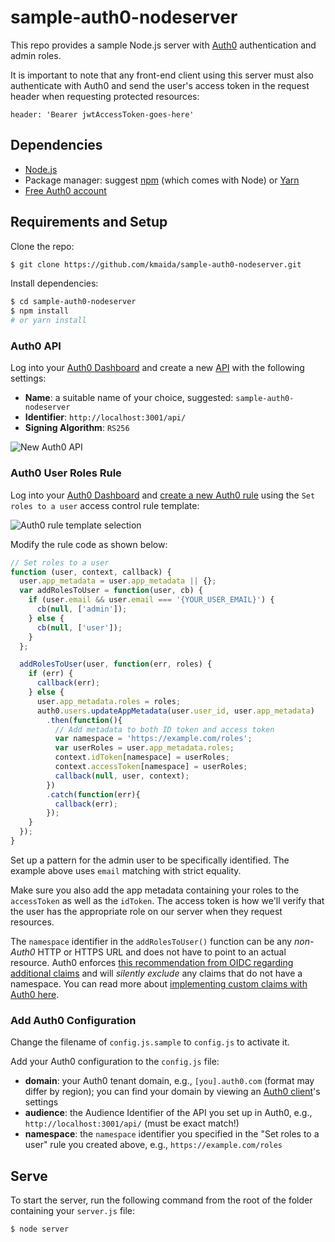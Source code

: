 # sample-auth0-nodeserver

This repo provides a sample Node.js server with [Auth0](https://auth0.com) authentication and admin roles.

It is important to note that any front-end client using this server must also authenticate with Auth0 and send the user's access token in the request header when requesting protected resources:

```
header: 'Bearer jwtAccessToken-goes-here'
```

## Dependencies

* [Node.js](https://nodejs.org)
* Package manager: suggest [npm](https://npmjs.com) (which comes with Node) or [Yarn](https://yarnpkg.com)
* [Free Auth0 account](https://auth0.com/signup)

## Requirements and Setup

Clone the repo:

```bash
$ git clone https://github.com/kmaida/sample-auth0-nodeserver.git
```

Install dependencies:

```bash
$ cd sample-auth0-nodeserver
$ npm install
# or yarn install
```

### Auth0 API

Log into your [Auth0 Dashboard](https://manage.auth0.com) and create a new [API](https://manage.auth0.com/#/apis) with the following settings:

* **Name**: a suitable name of your choice, suggested: `sample-auth0-nodeserver`
* **Identifier**: `http://localhost:3001/api/`
* **Signing Algorithm**: `RS256`

![New Auth0 API](https://cdn.auth0.com/blog/ngatl/new-api.png)

### Auth0 User Roles Rule

Log into your [Auth0 Dashboard](https://manage.auth0.com) and [create a new Auth0 rule](https://manage.auth0.com/#/rules/create) using the `Set roles to a user` access control rule template:

![Auth0 rule template selection](https://cdn.auth0.com/blog/mean-series/rule-new.jpg)

Modify the rule code as shown below:

```js
// Set roles to a user
function (user, context, callback) {
  user.app_metadata = user.app_metadata || {};
  var addRolesToUser = function(user, cb) {
    if (user.email && user.email === '{YOUR_USER_EMAIL}') {
      cb(null, ['admin']);
    } else {
      cb(null, ['user']);
    }
  };

  addRolesToUser(user, function(err, roles) {
    if (err) {
      callback(err);
    } else {
      user.app_metadata.roles = roles;
      auth0.users.updateAppMetadata(user.user_id, user.app_metadata)
        .then(function(){
          // Add metadata to both ID token and access token
          var namespace = 'https://example.com/roles';
          var userRoles = user.app_metadata.roles;
          context.idToken[namespace] = userRoles;
          context.accessToken[namespace] = userRoles;
          callback(null, user, context);
        })
        .catch(function(err){
          callback(err);
        });
    }
  });
}
```

Set up a pattern for the admin user to be specifically identified. The example above uses `email` matching with strict equality.

Make sure you also add the app metadata containing your roles to the `accessToken` as well as the `idToken`. The access token is how we'll verify that the user has the appropriate role on our server when they request resources.

The `namespace` identifier in the `addRolesToUser()` function can be any _non-Auth0_ HTTP or HTTPS URL and does not have to point to an actual resource. Auth0 enforces [this recommendation from OIDC regarding additional claims](https://openid.net/specs/openid-connect-core-1_0.html#AdditionalClaims) and will _silently exclude_ any claims that do not have a namespace. You can read more about [implementing custom claims with Auth0 here](https://auth0.com/docs/scopes/current#custom-claims).

### Add Auth0 Configuration

Change the filename of `config.js.sample` to `config.js` to activate it.

Add your Auth0 configuration to the `config.js` file:

* **domain**: your Auth0 tenant domain, e.g., `[you].auth0.com` (format may differ by region); you can find your domain by viewing an [Auth0 client](https://manage.auth0.com/#/clients)'s settings
* **audience**: the Audience Identifier of the API you set up in Auth0, e.g., `http://localhost:3001/api/` (must be exact match!)
* **namespace**: the `namespace` identifier you specified in the "Set roles to a user" rule you created above, e.g., `https://example.com/roles`

## Serve

To start the server, run the following command from the root of the folder containing your `server.js` file:

```bash
$ node server
```
